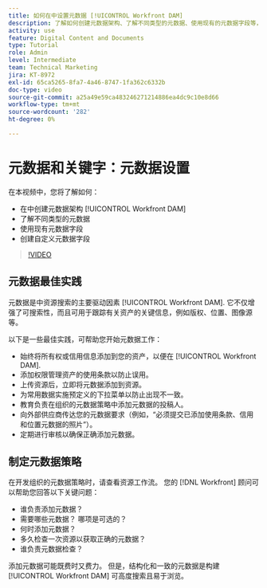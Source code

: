 ```yaml
---
title: 如何在中设置元数据 [!UICONTROL Workfront DAM]
description: 了解如何创建元数据架构、了解不同类型的元数据、使用现有的元数据字段等，请参见 [!UICONTROL Workfront DAM].
activity: use
feature: Digital Content and Documents
type: Tutorial
role: Admin
level: Intermediate
team: Technical Marketing
jira: KT-8972
exl-id: 65ca5265-8fa7-4a46-8747-1fa362c6332b
doc-type: video
source-git-commit: a25a49e59ca483246271214886ea4dc9c10e8d66
workflow-type: tm+mt
source-wordcount: '282'
ht-degree: 0%

---
```


# 元数据和关键字：元数据设置

在本视频中，您将了解如何：

* 在中创建元数据架构 [!UICONTROL Workfront DAM]
* 了解不同类型的元数据
* 使用现有元数据字段
* 创建自定义元数据字段

>[!VIDEO](https://video.tv.adobe.com/v/335235/?quality=12&learn=on)

## 元数据最佳实践

元数据是中资源搜索的主要驱动因素 [!UICONTROL Workfront DAM]. 它不仅增强了可搜索性，而且可用于跟踪有关资产的关键信息，例如版权、位置、图像源等。

以下是一些最佳实践，可帮助您开始元数据工作：

* 始终将所有权或信用信息添加到您的资产，以便在 [!UICONTROL Workfront DAM].
* 添加权限管理资产的使用条款以防止误用。
* 上传资源后，立即将元数据添加到资源。
* 为常用数据实施预定义的下拉菜单以防止出现不一致。
* 教育负责在组织的元数据策略中添加元数据的投稿人。
* 向外部供应商传达您的元数据要求（例如，“必须提交已添加使用条款、信用和位置元数据的照片”）。
* 定期进行审核以确保正确添加元数据。

## 制定元数据策略

在开发组织的元数据策略时，请查看资源工作流。 您的 [!DNL Workfront] 顾问可以帮助您回答以下关键问题：

* 谁负责添加元数据？
* 需要哪些元数据？ 哪项是可选的？
* 何时添加元数据？
* 多久检查一次资源以获取正确的元数据？
* 谁负责元数据检查？

添加元数据可能既费时又费力。 但是，结构化和一致的元数据是构建 [!UICONTROL Workfront DAM] 可高度搜索且易于浏览。
